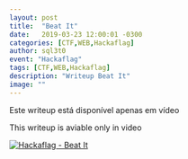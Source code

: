 ```yaml
---
layout: post
title:  "Beat It"
date:   2019-03-23 12:00:01 -0300
categories: [CTF,WEB,Hackaflag]
author: sql3t0
event: "Hackaflag"
tags: [CTF,WEB,Hackaflag]
description: "Writeup Beat It"
image: ""
---
```


Este writeup está disponível apenas em vídeo

This writeup is aviable only in video

[![Hackaflag - Beat It](https://img.youtube.com/vi/XQIJFHY69T8/0.jpg)](https://www.youtube.com/watch?v=XQIJFHY69T8 "Hackaflag - Beat It")